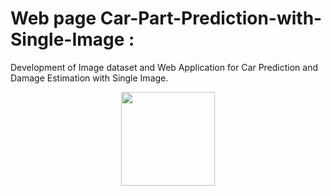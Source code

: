# Web page Car-Part-Prediction-with-Single-Image :

Development of Image dataset and Web Application for Car Prediction and Damage Estimation with Single Image.

<p align="center">
<img src="https://github.com/Umaporn19/webapp/blob/main/pj.png" width="150" height="150" ></p>


